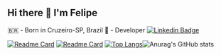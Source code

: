 ## Hi there 👋 I'm Felipe

 🇧🇷 - Born in Cruzeiro-SP, Brazil
 📖 - Developer
 [![Linkedin Badge](https://img.shields.io/badge/-Felipe%20Sampaio-6633cc?style=flat-square&logo=Linkedin&logoColor=white&link=https://www.linkedin.com/in/felipesampaio-dev)](https://www.linkedin.com/in/felipesampaio-dev) 
 
[![Readme Card](https://github-readme-stats.vercel.app/api/pin/?username=inter-garage-inc&repo=garage&theme=material-palenight)](https://github.com/inter-garage-inc/garage) [![Readme Card](https://github-readme-stats.vercel.app/api/pin/?username=FelipePy&repo=Organizer&theme=material-palenight)](https://github.com/FelipePy/Organizer)
[![Top Langs](https://github-readme-stats.vercel.app/api/top-langs/?username=FelipePy&theme=material-palenight)](https://github.com/FelipePy)![Anurag's GitHub stats](https://github-readme-stats.vercel.app/api?username=FelipePy&show_icons=true&theme=material-palenight)




